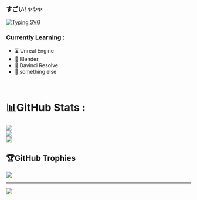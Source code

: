 ### すごい! ✨✨✨
[![Typing SVG](https://readme-typing-svg.herokuapp.com?font=Fira+Code&pause=1000&random=false&width=435&lines=Blender+Noob+%E5%BF%83%E3%83%95%E3%82%A7%E3%83%81%E3%81%A7%E3%81%99%EF%BC%81)](https://git.io/typing-svg)

### Currently Learning :
- ⏳ Unreal Engine 
- 🎯 Blender
- 🎥 Davinci Resolve
- 🔧 something else

</br>

# 📊GitHub Stats :
![](https://github-readme-stats.vercel.app/api?username=projectWXP&theme=radical&hide_border=false&include_all_commits=false&count_private=false)<br/>
![](https://github-readme-streak-stats.herokuapp.com/?user=projectWXP&theme=radical&hide_border=false)<br/>
![](https://github-readme-stats.vercel.app/api/top-langs/?username=projectWXP&theme=radical&hide_border=false&include_all_commits=false&count_private=false&layout=compact)

## 🏆GitHub Trophies
![](https://github-trophies.vercel.app/?username=projectWXP&theme=radical&no-frame=false&no-bg=false&margin-w=4)

---
[![](https://visitcount.itsvg.in/api?id=projectWXP&icon=0&color=0)](https://visitcount.itsvg.in)
